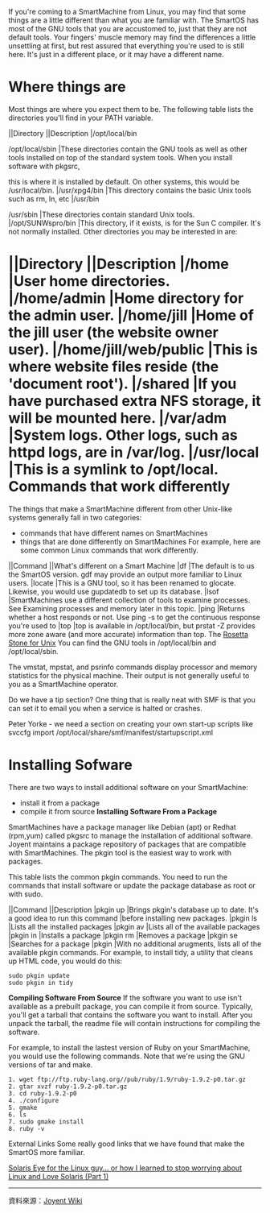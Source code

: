 If you're coming to a SmartMachine from Linux, you may find that some things are a little different than what you are familiar with. The SmartOS has most of the GNU tools that you are accustomed to, just that they are not default tools. Your fingers' muscle memory may find the differences a little unsettling at first, but rest assured that everything you're used to is still here. It's just in a different place, or it may have a different name.

Where things are
===
Most things are where you expect them to be. The following table lists the directories you'll find in your PATH variable.

||Directory	 ||Description
|/opt/local/bin

/opt/local/sbin   |These directories contain the GNU tools as well as other tools installed on top of the standard system tools. When you install software with pkgsrc,

this is where it is installed by default. On other systems, this would be /usr/local/bin.
|/usr/xpg4/bin	 |This directory contains the basic Unix tools such as rm, ln, etc
|/usr/bin

/usr/sbin	 |These directories contain standard Unix tools.
|/opt/SUNWspro/bin |This directory, if it exists, is for the Sun C compiler. It's not normally installed.
Other directories you may be interested in are:

||Directory	 ||Description
|/home	 |User home directories.
|/home/admin	 |Home directory for the admin user.
|/home/jill	 |Home of the jill user (the website owner user).
|/home/jill/web/public	 |This is where website files reside (the 'document root').
|/shared	 |If you have purchased extra NFS storage, it will be mounted here.
|/var/adm	 |System logs. Other logs, such as httpd logs, are in /var/log.
|/usr/local	 |This is a symlink to /opt/local.
Commands that work differently
===
The things that make a SmartMachine different from other Unix-like systems generally fall in two categories:

*  commands that have different names on SmartMachines
*  things that are done differently on SmartMachines
For example, here are some common Linux commands that work differently.

||Command	 ||What's different on a Smart Machine
|df	 |The default is to us the SmartOS version.  gdf may provide an output more familiar to Linux users.
|locate	 |This is a GNU tool, so it has been renamed to glocate. Likewise, you would use gupdatedb to set up its database.
|lsof	 |SmartMachines use a different collection of tools to examine processes. See Examining processes and memory later in this topic.
|ping	 |Returns whether a host responds or not. Use ping -s to get the continuous response you're used to
|top	|top is available in /opt/local/bin, but prstat -Z provides more zone aware (and more accurate) information than top.
The [Rosetta Stone for Unix](http://bhami.com/rosetta.html)
You can find the GNU tools in /opt/local/bin and /opt/local/sbin.

The vmstat, mpstat, and psrinfo commands display processor and memory statistics for the physical machine. Their output is not generally useful to you as a SmartMachine operator.

Do we have a tip section? One thing that is really neat with SMF is that you can set it to email you when a service is halted or crashes.

Peter Yorke - we need a section on creating your own start-up scripts like svccfg import /opt/local/share/smf/manifest/startupscript.xml

Installing Sofware
===
There are two ways to install additional software on your SmartMachine:

*  install it from a package
*  compile it from source
__Installing Software From a Package__


SmartMachines have a package manager like Debian (apt) or Redhat (rpm,yum) called pkgsrc to manage the installation of additional software. Joyent maintains a package repository of packages that are compatible with SmartMachines. The pkgin tool is the easiest way to work with packages.

This table lists the common pkgin commands. You need to run the commands that install software or update the package database as root or with sudo.

||Command	 ||Description
|pkgin up	 |Brings pkgin's database up to date. It's a good idea to run this command |before installing new packages.
|pkgin ls	 |Lists all the installed packages
|pkgin av	 |Lists all of the available packages
|pkgin in	 |Installs a package
|pkgin rm	 |Removes a package
|pkgin se	 |Searches for a package
|pkgin	         |With no additional arugments, lists all of the available pkgin commands.
For example, to install tidy, a utility that cleans up HTML code, you would do this:



```
sudo pkgin update
sudo pkgin in tidy
```



__Compiling Software From Source__
If the software you want to use isn't available as a prebuilt package, you can compile it from source. Typically, you'll get a tarball that contains the software you want to install. After you unpack the tarball, the readme file will contain instructions for compiling the software.

For example, to install the lastest version of Ruby on your SmartMachine, you would use the following commands. Note that we're using the GNU versions of tar and make.



```
1. wget ftp://ftp.ruby-lang.org//pub/ruby/1.9/ruby-1.9.2-p0.tar.gz
2. gtar xvzf ruby-1.9.2-p0.tar.gz
3. cd ruby-1.9.2-p0
4. ./configure
5. gmake
6. ls
7. sudo gmake install
8. ruby -v
```





External Links
Some really good links that we have found that make the SmartOS more familiar.

[Solaris Eye for the Linux guy... or how I learned to stop worrying about Linux and Love Solaris (Part 1)](http://glennfawcett.wordpress.com/2011/01/03/solaris-eye-for-the-linux-guy-or-how-i-learned-to-stop-worrying-about-linux-and-love-solaris-part-1/)




----
資料來源：[Joyent Wiki](http://wiki.joyent.com/display/www/Documentation+Home)
